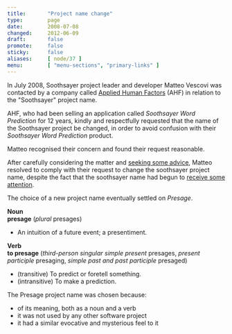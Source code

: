 ```yaml
---
title:       "Project name change"
type:        page
date:        2008-07-08
changed:     2012-06-09
draft:       false
promote:     false
sticky:      false
aliases:     [ node/37 ]
menu:        [ "menu-sections", "primary-links" ]
---
```


In July 2008, Soothsayer project leader and developer Matteo Vescovi was contacted by a company called [Applied Human Factors](http://www.ahf-net.com/) (AHF) in relation to the "Soothsayer" project name.

AHF, who had been selling an application called *Soothsayer Word Prediction* for 12 years, kindly and respectfully requested that the name of the Soothsayer project be changed, in order to avoid confusion with their *Soothsayer Word Prediction* product.

Matteo recognised their concern and found their request reasonable.

<!--more-->

After carefully considering the matter and <a href="http://lists.debian.org/debian-mentors/2008/07/msg00083.html">seeking some advice</a>, Matteo resolved to comply with their request to change the soothsayer project name, despite the fact that the soothsayer name had begun to <a href="?q=node/20">receive some attention</a>.

The choice of a new project name eventually settled on *Presage*.

**Noun**  
**presage** (*plural* presages)

  * An intuition of a future event; a presentiment.

**Verb**  
**to presage** (*third-person singular simple present* presages, *present participle* presaging, *simple past and past participle* presaged)

  * (transitive) To predict or foretell something.
  * (intransitive) To make a prediction.


The Presage project name was chosen because:

  * of its meaning, both as a noun and a verb
  * it was not used by any other software project
  * it had a similar evocative and mysterious feel to it
